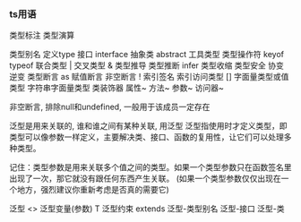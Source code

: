 ### ts用语

类型标注
类型演算

类型别名 定义type
接口 interface
抽象类 abstract
工具类型
类型操作符 keyof typeof
联合类型 |
交叉类型 &
类型推导
类型推断 infer
类型收缩
类型安全 协变 逆变
类型断言 as
赋值断言 非空断言 !
索引签名
索引访问类型 []
字面量类型或值类型
字符串字面量类型
类装饰器 属性~ 方法~ 参数~ 访问器~


非空断言, 排除null和undefined, 一般用于该成员一定存在

泛型是用来关联的, 谁和谁之间有某种关联, 用泛型
泛型指使用时才定义类型，即类型可以像参数一样定义，主要解决类、接口、函数的复用性，让它们可以处理多种类型。

记住：类型参数是用来关联多个值之间的类型。如果一个类型参数只在函数签名里出现了一次，那它就没有跟任何东西产生关联。
(如果一个类型参数仅仅出现在一个地方，强烈建议你重新考虑是否真的需要它)


泛型 <>
泛型变量(参数) T
泛型约束 extends
泛型-类型别名
泛型-接口
泛型-类
